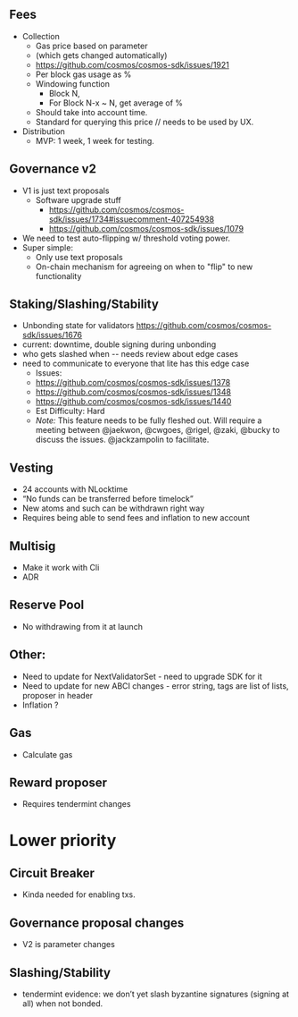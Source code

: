 
## Fees
- Collection
  - Gas price based on parameter
  - (which gets changed automatically)
  - https://github.com/cosmos/cosmos-sdk/issues/1921
  - Per block gas usage as %
  - Windowing function
    - Block N,
    - For Block N-x ~ N, get average of %
  - Should take into account time.
  - Standard for querying this price // needs to be used by UX.
- Distribution
  - MVP: 1 week, 1 week for testing.

## Governance v2
- V1 is just text proposals
  - Software upgrade stuff
    - https://github.com/cosmos/cosmos-sdk/issues/1734#issuecomment-407254938
    - https://github.com/cosmos/cosmos-sdk/issues/1079
- We need to test auto-flipping w/ threshold voting power.
- Super simple:
  - Only use text proposals
  - On-chain mechanism for agreeing on when to "flip" to new functionality

## Staking/Slashing/Stability
- Unbonding state for validators https://github.com/cosmos/cosmos-sdk/issues/1676
- current: downtime, double signing during unbonding
- who gets slashed when -- needs review about edge cases
- need to communicate to everyone that lite has this edge case
	- Issues:
    - https://github.com/cosmos/cosmos-sdk/issues/1378
    - https://github.com/cosmos/cosmos-sdk/issues/1348
    - https://github.com/cosmos/cosmos-sdk/issues/1440
  * Est Difficulty: Hard
  * _*Note:*_ This feature needs to be fully fleshed out. Will require a meeting between @jaekwon, @cwgoes, @rigel, @zaki, @bucky to discuss the issues. @jackzampolin to facilitate.

## Vesting
- 24 accounts with NLocktime
- “No funds can be transferred before timelock”
- New atoms and such can be withdrawn right way
- Requires being able to send fees and inflation to new account

## Multisig
- Make it work with Cli
- ADR

## Reserve Pool
- No withdrawing from it at launch

## Other:
- Need to update for NextValidatorSet - need to upgrade SDK for it
- Need to update for new ABCI changes - error string, tags are list of lists, proposer in header
- Inflation ? 

## Gas
- Calculate gas

## Reward proposer
- Requires tendermint changes

# Lower priority

## Circuit Breaker
- Kinda needed for enabling txs.

## Governance proposal changes
- V2 is parameter changes

## Slashing/Stability
- tendermint evidence: we don’t yet slash byzantine signatures (signing at all) when not bonded.

